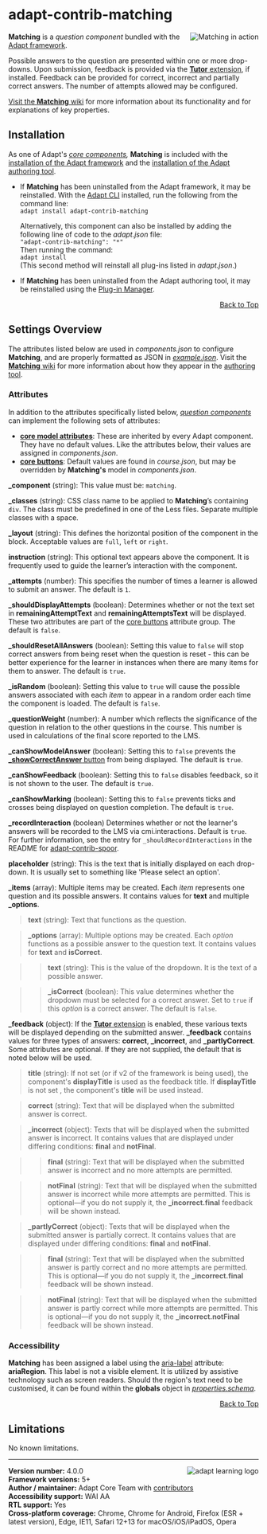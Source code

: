 # adapt-contrib-matching  

<img src="https://github.com/adaptlearning/documentation/blob/master/04_wiki_assets/plug-ins/images/matching01.gif" alt="Matching in action" align="right"> **Matching** is a *question component* bundled with the [Adapt framework](https://github.com/adaptlearning/adapt_framework).  

Possible answers to the question are presented within one or more drop-downs. Upon submission, feedback is provided via the [**Tutor** extension](https://github.com/adaptlearning/adapt-contrib-tutor), if installed. Feedback can be provided for correct, incorrect and partially correct answers. The number of attempts allowed may be configured.

[Visit the **Matching** wiki](https://github.com/adaptlearning/adapt-contrib-matching/wiki) for more information about its functionality and for explanations of key properties.

## Installation

As one of Adapt's *[core components](https://github.com/adaptlearning/adapt_framework/wiki/Core-Plug-ins-in-the-Adapt-Learning-Framework#components),* **Matching** is included with the [installation of the Adapt framework](https://github.com/adaptlearning/adapt_framework/wiki/Manual-installation-of-the-Adapt-framework#installation) and the [installation of the Adapt authoring tool](https://github.com/adaptlearning/adapt_authoring/wiki/Installing-Adapt-Origin).

* If **Matching** has been uninstalled from the Adapt framework, it may be reinstalled.
With the [Adapt CLI](https://github.com/adaptlearning/adapt-cli) installed, run the following from the command line:  
`adapt install adapt-contrib-matching`

    Alternatively, this component can also be installed by adding the following line of code to the *adapt.json* file:  
    `"adapt-contrib-matching": "*"`  
    Then running the command:  
    `adapt install`  
    (This second method will reinstall all plug-ins listed in *adapt.json*.)  

* If **Matching** has been uninstalled from the Adapt authoring tool, it may be reinstalled using the [Plug-in Manager](https://github.com/adaptlearning/adapt_authoring/wiki/Plugin-Manager).  
<div float align=right><a href="#top">Back to Top</a></div>

## Settings Overview

The attributes listed below are used in *components.json* to configure **Matching**, and are properly formatted as JSON in [*example.json*](https://github.com/adaptlearning/adapt-contrib-matching/blob/master/example.json). Visit the [**Matching** wiki](https://github.com/adaptlearning/adapt-contrib-matching/wiki) for more information about how they appear in the [authoring tool](https://github.com/adaptlearning/adapt_authoring/wiki).

### Attributes

In addition to the attributes specifically listed below, [*question components*](https://github.com/adaptlearning/adapt_framework/wiki/Core-Plug-ins-in-the-Adapt-Learning-Framework#question-components) can implement the following sets of attributes:   
+ [**core model attributes**](https://github.com/adaptlearning/adapt_framework/wiki/Core-model-attributes): These are inherited by every Adapt component. They have no default values. Like the attributes below, their values are assigned in *components.json*.
+ [**core buttons**](https://github.com/adaptlearning/adapt_framework/wiki/Core-Buttons): Default values are found in *course.json*, but may be overridden by **Matching's** model in *components.json*.

**\_component** (string): This value must be: `matching`.  

**\_classes** (string): CSS class name to be applied to **Matching**’s containing `div`. The class must be predefined in one of the Less files. Separate multiple classes with a space.  

**\_layout** (string): This defines the horizontal position of the component in the block. Acceptable values are `full`, `left` or `right`.  

**instruction** (string): This optional text appears above the component. It is frequently used to
guide the learner’s interaction with the component.  

**\_attempts** (number): This specifies the number of times a learner is allowed to submit an answer. The default is `1`. 

**\_shouldDisplayAttempts** (boolean): Determines whether or not the text set in **remainingAttemptText** and **remainingAttemptsText** will be displayed. These two attributes are part of the [core buttons](https://github.com/adaptlearning/adapt_framework/wiki/Core-Buttons) attribute group. The default is `false`.  

**\_shouldResetAllAnswers** (boolean): Setting this value to `false` will stop correct answers from being reset when the question is reset - this can be better experience for the learner in instances when there are many items for them to answer. The default is `true`.  

**\_isRandom** (boolean): Setting this value to `true` will cause the possible answers associated with each *item* to appear in a random order each time the component is loaded. The default is `false`.   

**\_questionWeight** (number): A number which reflects the significance of the question in relation to the other questions in the course. This number is used in calculations of the final score reported to the LMS.  

**\_canShowModelAnswer** (boolean): Setting this to `false` prevents the [**\_showCorrectAnswer** button](https://github.com/adaptlearning/adapt_framework/wiki/Core-Buttons) from being displayed. The default is `true`.

**\_canShowFeedback** (boolean): Setting this to `false` disables feedback, so it is not shown to the user. The default is `true`.

**\_canShowMarking** (boolean): Setting this to `false` prevents ticks and crosses being displayed on question completion. The default is `true`.

**\_recordInteraction** (boolean) Determines whether or not the learner's answers will be recorded to the LMS via cmi.interactions. Default is `true`. For further information, see the entry for `_shouldRecordInteractions` in the README for [adapt-contrib-spoor](https://github.com/adaptlearning/adapt-contrib-spoor).

**placeholder** (string): This is the text that is initially displayed on each drop-down. It is usually set to something like 'Please select an option'.  

**\_items** (array): Multiple items may be created. Each *item* represents one question and its possible answers. It contains values for **text** and multiple **\_options**.  

>**text** (string): Text that functions as the question.  

>**\_options** (array): Multiple options may be created. Each *option* functions as a possible answer to the question text. It contains values for **text** and **isCorrect**.  

>>**text** (string): This is the value of the dropdown. It is the text of a possible answer.  

>>**\_isCorrect** (boolean): This value determines whether the dropdown must be selected for a correct answer. Set to `true` if this *option* is a correct answer. The default is `false`.  

**\_feedback** (object): If the [**Tutor** extension](https://github.com/adaptlearning/adapt-contrib-tutor) is enabled, these various texts will be displayed depending on the submitted answer. **\_feedback**
contains values for three types of answers: **correct**, **\_incorrect**, and **\_partlyCorrect**. Some attributes are optional. If they are not supplied, the default that is noted below will be used.

>**title** (string): If not set (or if v2 of the framework is being used), the component's **displayTitle** is used as the feedback title. If **displayTitle** is not set , the component's **title** will be used instead.

>**correct** (string): Text that will be displayed when the submitted answer is correct.  

>**\_incorrect** (object): Texts that will be displayed when the submitted answer is incorrect. It contains values that are displayed under differing conditions: **final** and **notFinal**.

>>**final** (string): Text that will be displayed when the submitted answer is incorrect and no more attempts are permitted.

>>**notFinal** (string): Text that will be displayed when the submitted answer is incorrect while more attempts are permitted. This is optional&mdash;if you do not supply it, the **\_incorrect.final** feedback will be shown instead.

>**\_partlyCorrect** (object): Texts that will be displayed when the submitted answer is partially correct. It contains values that are displayed under differing conditions: **final** and **notFinal**.

>>**final** (string): Text that will be displayed when the submitted answer is partly correct and no more attempts are permitted. This is optional&mdash;if you do not supply it, the **\_incorrect.final** feedback will be shown instead.

>>**notFinal** (string): Text that will be displayed when the submitted answer is partly correct while more attempts are permitted. This is optional&mdash;if you do not supply it, the **\_incorrect.notFinal** feedback will be shown instead.

### Accessibility
**Matching** has been assigned a label using the [aria-label](https://github.com/adaptlearning/adapt_framework/wiki/Aria-Labels) attribute: **ariaRegion**. This label is not a visible element. It is utilized by assistive technology such as screen readers. Should the region's text need to be customised, it can be found within the **globals** object in [*properties.schema*](https://github.com/adaptlearning/adapt-contrib-matching/blob/master/properties.schema).   
<div float align=right><a href="#top">Back to Top</a></div>

## Limitations

No known limitations.

----------------------------
**Version number:**  4.0.0   <a href="https://community.adaptlearning.org/" target="_blank"><img src="https://github.com/adaptlearning/documentation/blob/master/04_wiki_assets/plug-ins/images/adapt-logo-mrgn-lft.jpg" alt="adapt learning logo" align="right"></a>  
**Framework versions:** 5+  
**Author / maintainer:** Adapt Core Team with [contributors](https://github.com/adaptlearning/adapt-contrib-matching/graphs/contributors)  
**Accessibility support:** WAI AA   
**RTL support:** Yes  
**Cross-platform coverage:** Chrome, Chrome for Android, Firefox (ESR + latest version), Edge, IE11, Safari 12+13 for macOS/iOS/iPadOS, Opera  
